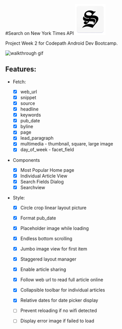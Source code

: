#Search on New York Times API ![mock logo][logo]

Project Week 2 for Codepath Android Dev Bootcamp. 

[logo]: https://github.com/simonc312/search-on-nyt/blob/master/app/src/main/res/mipmap-xhdpi/ic_launcher.png

![walkthrough gif](https://github.com/simonc312/search-on-nyt/blob/master/screenCapture/SearchNYTWalkthrough.gif)

## Features:

- Fetch:

    - [x] web_url
    - [x] snippet
    - [x] source
    - [x] headline
    - [x] keywords
    - [x] pub_date
    - [x] byline
    - [x] page
    - [x] lead_paragraph
    - [x] multimedia - thumbnail, square, large image
    - [x] day_of_week - facet_field
    
- Components
    
    - [x] Most Popular Home page
    - [x] Individual Article View
    - [x] Search Fields Dialog
    - [x] Searchview   

- Style:

    - [x] Circle crop linear layout picture  
    - [x] Format pub_date  
    - [x] Placeholder image while loading
    - [x] Endless bottom scrolling
    - [x] Jumbo image view for first item 
    - [x] Staggered layout manager
    - [x] Enable article sharing
    - [x] Follow web url to read full article online
    - [x] Collapsible toolbar for individual articles
    - [x] Relative dates for date picker display
    - [ ] Prevent reloading if no wifi detected
    - [ ] Display error image if failed to load 
    
    
